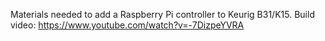 Materials needed to add a Raspberry Pi controller to Keurig B31/K15.
Build video: https://www.youtube.com/watch?v=-7DizpeYVRA
